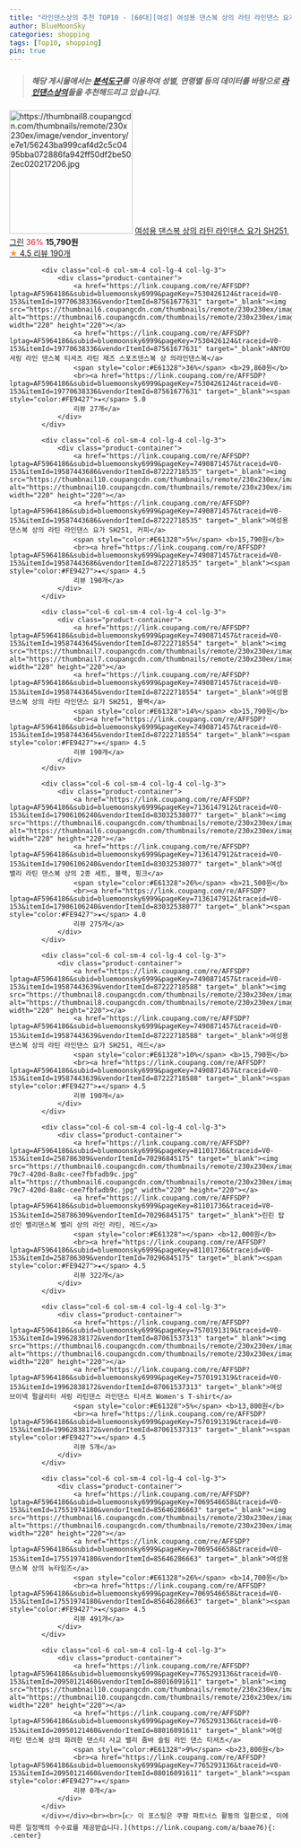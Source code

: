 ```yaml
---
title: "라인댄스상의 추천 TOP10 - [60대][여성] 여성용 댄스복 상의 라틴 라인댄스 요가 SH251, 그린"
author: BlueMoonSky
categories: shopping
tags: [Top10, shopping]
pin: true
---
```


> ##### 해당 게시물에서는 [**분석도구**](https://itemscout.io/)를 이용하여 **성별**, **연령별** 등의 데이터를 바탕으로 [**라인댄스상의**](https://link.coupang.com/a/baae76)들을 추천해드리고 있습니다.
<div class="container"><div class="row">
            <div class="col-6 col-sm-4 col-lg-4 col-lg-3">
                <div class="product-container">
                    <a href="https://link.coupang.com/re/AFFSDP?lptag=AF5964186&subid=bluemoonsky6999&pageKey=7490871457&traceid=V0-153&itemId=19587443634&vendorItemId=87222718490" target="_blank"><img src="https://thumbnail8.coupangcdn.com/thumbnails/remote/230x230ex/image/vendor_inventory/e7e1/56243ba999caf4d2c5c0495bba072886fa942ff50df2be502ec020217206.jpg" alt="https://thumbnail8.coupangcdn.com/thumbnails/remote/230x230ex/image/vendor_inventory/e7e1/56243ba999caf4d2c5c0495bba072886fa942ff50df2be502ec020217206.jpg" width="220" height="220"></a>
                    <a href="https://link.coupang.com/re/AFFSDP?lptag=AF5964186&subid=bluemoonsky6999&pageKey=7490871457&traceid=V0-153&itemId=19587443634&vendorItemId=87222718490" target="_blank">여성용 댄스복 상의 라틴 라인댄스 요가 SH251, 그린</a>
                    <span style="color:#E61328">36%</span> <b>15,790원</b>
                    <br><a href="https://link.coupang.com/re/AFFSDP?lptag=AF5964186&subid=bluemoonsky6999&pageKey=7490871457&traceid=V0-153&itemId=19587443634&vendorItemId=87222718490" target="_blank"><span style="color:#FE9427">★</span> 4.5
                    리뷰 190개</a>
                </div>
            </div>
            
            <div class="col-6 col-sm-4 col-lg-4 col-lg-3">
                <div class="product-container">
                    <a href="https://link.coupang.com/re/AFFSDP?lptag=AF5964186&subid=bluemoonsky6999&pageKey=7530426124&traceid=V0-153&itemId=19770638336&vendorItemId=87561677631" target="_blank"><img src="https://thumbnail6.coupangcdn.com/thumbnails/remote/230x230ex/image/vendor_inventory/67fa/85eec0a2626c20b3d7789eaf914297d7b87d6fc2a4189298f25fac3f73de.jpg" alt="https://thumbnail6.coupangcdn.com/thumbnails/remote/230x230ex/image/vendor_inventory/67fa/85eec0a2626c20b3d7789eaf914297d7b87d6fc2a4189298f25fac3f73de.jpg" width="220" height="220"></a>
                    <a href="https://link.coupang.com/re/AFFSDP?lptag=AF5964186&subid=bluemoonsky6999&pageKey=7530426124&traceid=V0-153&itemId=19770638336&vendorItemId=87561677631" target="_blank">ANYOU셔링 라인 댄스복 티셔츠 라틴 재즈 스포츠댄스복 상 의라인댄스복</a>
                    <span style="color:#E61328">36%</span> <b>29,860원</b>
                    <br><a href="https://link.coupang.com/re/AFFSDP?lptag=AF5964186&subid=bluemoonsky6999&pageKey=7530426124&traceid=V0-153&itemId=19770638336&vendorItemId=87561677631" target="_blank"><span style="color:#FE9427">★</span> 5.0
                    리뷰 27개</a>
                </div>
            </div>
            
            <div class="col-6 col-sm-4 col-lg-4 col-lg-3">
                <div class="product-container">
                    <a href="https://link.coupang.com/re/AFFSDP?lptag=AF5964186&subid=bluemoonsky6999&pageKey=7490871457&traceid=V0-153&itemId=19587443686&vendorItemId=87222718535" target="_blank"><img src="https://thumbnail10.coupangcdn.com/thumbnails/remote/230x230ex/image/vendor_inventory/0af2/bebc88baaf366ed65c8023842ffd29c206b156007a6079727e5d463ff830.jpg" alt="https://thumbnail10.coupangcdn.com/thumbnails/remote/230x230ex/image/vendor_inventory/0af2/bebc88baaf366ed65c8023842ffd29c206b156007a6079727e5d463ff830.jpg" width="220" height="220"></a>
                    <a href="https://link.coupang.com/re/AFFSDP?lptag=AF5964186&subid=bluemoonsky6999&pageKey=7490871457&traceid=V0-153&itemId=19587443686&vendorItemId=87222718535" target="_blank">여성용 댄스복 상의 라틴 라인댄스 요가 SH251, 커피</a>
                    <span style="color:#E61328">5%</span> <b>15,790원</b>
                    <br><a href="https://link.coupang.com/re/AFFSDP?lptag=AF5964186&subid=bluemoonsky6999&pageKey=7490871457&traceid=V0-153&itemId=19587443686&vendorItemId=87222718535" target="_blank"><span style="color:#FE9427">★</span> 4.5
                    리뷰 190개</a>
                </div>
            </div>
            
            <div class="col-6 col-sm-4 col-lg-4 col-lg-3">
                <div class="product-container">
                    <a href="https://link.coupang.com/re/AFFSDP?lptag=AF5964186&subid=bluemoonsky6999&pageKey=7490871457&traceid=V0-153&itemId=19587443645&vendorItemId=87222718554" target="_blank"><img src="https://thumbnail7.coupangcdn.com/thumbnails/remote/230x230ex/image/vendor_inventory/daa9/97c9c4aadd47ed66f90b6b4017d9add0fdd77a5a3f8cc450a4cb9f7c8cf6.jpg" alt="https://thumbnail7.coupangcdn.com/thumbnails/remote/230x230ex/image/vendor_inventory/daa9/97c9c4aadd47ed66f90b6b4017d9add0fdd77a5a3f8cc450a4cb9f7c8cf6.jpg" width="220" height="220"></a>
                    <a href="https://link.coupang.com/re/AFFSDP?lptag=AF5964186&subid=bluemoonsky6999&pageKey=7490871457&traceid=V0-153&itemId=19587443645&vendorItemId=87222718554" target="_blank">여성용 댄스복 상의 라틴 라인댄스 요가 SH251, 블랙</a>
                    <span style="color:#E61328">14%</span> <b>15,790원</b>
                    <br><a href="https://link.coupang.com/re/AFFSDP?lptag=AF5964186&subid=bluemoonsky6999&pageKey=7490871457&traceid=V0-153&itemId=19587443645&vendorItemId=87222718554" target="_blank"><span style="color:#FE9427">★</span> 4.5
                    리뷰 190개</a>
                </div>
            </div>
            
            <div class="col-6 col-sm-4 col-lg-4 col-lg-3">
                <div class="product-container">
                    <a href="https://link.coupang.com/re/AFFSDP?lptag=AF5964186&subid=bluemoonsky6999&pageKey=7136147912&traceid=V0-153&itemId=17906106240&vendorItemId=83032538077" target="_blank"><img src="https://thumbnail6.coupangcdn.com/thumbnails/remote/230x230ex/image/vendor_inventory/4fc2/373be4ff1a7d5744b15f1df2e9a7472b2918908dfba8b71bb46d9976480e.jpg" alt="https://thumbnail6.coupangcdn.com/thumbnails/remote/230x230ex/image/vendor_inventory/4fc2/373be4ff1a7d5744b15f1df2e9a7472b2918908dfba8b71bb46d9976480e.jpg" width="220" height="220"></a>
                    <a href="https://link.coupang.com/re/AFFSDP?lptag=AF5964186&subid=bluemoonsky6999&pageKey=7136147912&traceid=V0-153&itemId=17906106240&vendorItemId=83032538077" target="_blank">여성 밸리 라틴 댄스복 상의 2종 세트, 블랙, 핑크</a>
                    <span style="color:#E61328">26%</span> <b>21,500원</b>
                    <br><a href="https://link.coupang.com/re/AFFSDP?lptag=AF5964186&subid=bluemoonsky6999&pageKey=7136147912&traceid=V0-153&itemId=17906106240&vendorItemId=83032538077" target="_blank"><span style="color:#FE9427">★</span> 4.0
                    리뷰 275개</a>
                </div>
            </div>
            
            <div class="col-6 col-sm-4 col-lg-4 col-lg-3">
                <div class="product-container">
                    <a href="https://link.coupang.com/re/AFFSDP?lptag=AF5964186&subid=bluemoonsky6999&pageKey=7490871457&traceid=V0-153&itemId=19587443639&vendorItemId=87222718588" target="_blank"><img src="https://thumbnail8.coupangcdn.com/thumbnails/remote/230x230ex/image/vendor_inventory/8c1c/6b0b4a88dab6c01c9ff0f2838edde101dcb994cf42d5b56a122d0a2a2291.jpg" alt="https://thumbnail8.coupangcdn.com/thumbnails/remote/230x230ex/image/vendor_inventory/8c1c/6b0b4a88dab6c01c9ff0f2838edde101dcb994cf42d5b56a122d0a2a2291.jpg" width="220" height="220"></a>
                    <a href="https://link.coupang.com/re/AFFSDP?lptag=AF5964186&subid=bluemoonsky6999&pageKey=7490871457&traceid=V0-153&itemId=19587443639&vendorItemId=87222718588" target="_blank">여성용 댄스복 상의 라틴 라인댄스 요가 SH251, 레드</a>
                    <span style="color:#E61328">10%</span> <b>15,790원</b>
                    <br><a href="https://link.coupang.com/re/AFFSDP?lptag=AF5964186&subid=bluemoonsky6999&pageKey=7490871457&traceid=V0-153&itemId=19587443639&vendorItemId=87222718588" target="_blank"><span style="color:#FE9427">★</span> 4.5
                    리뷰 190개</a>
                </div>
            </div>
            
            <div class="col-6 col-sm-4 col-lg-4 col-lg-3">
                <div class="product-container">
                    <a href="https://link.coupang.com/re/AFFSDP?lptag=AF5964186&subid=bluemoonsky6999&pageKey=81101736&traceid=V0-153&itemId=258786309&vendorItemId=70296845175" target="_blank"><img src="https://thumbnail6.coupangcdn.com/thumbnails/remote/230x230ex/image/vendor_inventory/images/2018/04/11/16/2/d2c7f4d8-79c7-420d-8a8c-cee7fbfadb9c.jpg" alt="https://thumbnail6.coupangcdn.com/thumbnails/remote/230x230ex/image/vendor_inventory/images/2018/04/11/16/2/d2c7f4d8-79c7-420d-8a8c-cee7fbfadb9c.jpg" width="220" height="220"></a>
                    <a href="https://link.coupang.com/re/AFFSDP?lptag=AF5964186&subid=bluemoonsky6999&pageKey=81101736&traceid=V0-153&itemId=258786309&vendorItemId=70296845175" target="_blank">린린 탑 성인 밸리댄스복 벨리 상의 라인 라틴, 레드</a>
                    <span style="color:#E61328"></span> <b>12,000원</b>
                    <br><a href="https://link.coupang.com/re/AFFSDP?lptag=AF5964186&subid=bluemoonsky6999&pageKey=81101736&traceid=V0-153&itemId=258786309&vendorItemId=70296845175" target="_blank"><span style="color:#FE9427">★</span> 4.5
                    리뷰 322개</a>
                </div>
            </div>
            
            <div class="col-6 col-sm-4 col-lg-4 col-lg-3">
                <div class="product-container">
                    <a href="https://link.coupang.com/re/AFFSDP?lptag=AF5964186&subid=bluemoonsky6999&pageKey=7570191319&traceid=V0-153&itemId=19962838172&vendorItemId=87061537313" target="_blank"><img src="https://thumbnail6.coupangcdn.com/thumbnails/remote/230x230ex/image/vendor_inventory/8173/328f5b5fb9927cd2d79ac40cc8fd02807b452c7d15ea5bb3859e5d650e4d.jpg" alt="https://thumbnail6.coupangcdn.com/thumbnails/remote/230x230ex/image/vendor_inventory/8173/328f5b5fb9927cd2d79ac40cc8fd02807b452c7d15ea5bb3859e5d650e4d.jpg" width="220" height="220"></a>
                    <a href="https://link.coupang.com/re/AFFSDP?lptag=AF5964186&subid=bluemoonsky6999&pageKey=7570191319&traceid=V0-153&itemId=19962838172&vendorItemId=87061537313" target="_blank">여성 브이넥 펄글리터 셔링 라틴댄스 라인댄스 티셔츠 Women's T-shirt</a>
                    <span style="color:#E61328">5%</span> <b>13,800원</b>
                    <br><a href="https://link.coupang.com/re/AFFSDP?lptag=AF5964186&subid=bluemoonsky6999&pageKey=7570191319&traceid=V0-153&itemId=19962838172&vendorItemId=87061537313" target="_blank"><span style="color:#FE9427">★</span> 4.5
                    리뷰 5개</a>
                </div>
            </div>
            
            <div class="col-6 col-sm-4 col-lg-4 col-lg-3">
                <div class="product-container">
                    <a href="https://link.coupang.com/re/AFFSDP?lptag=AF5964186&subid=bluemoonsky6999&pageKey=7069546658&traceid=V0-153&itemId=17551974180&vendorItemId=85646286663" target="_blank"><img src="https://thumbnail6.coupangcdn.com/thumbnails/remote/230x230ex/image/vendor_inventory/7ff5/6b09064d07c69882c156fe791091c64107c71a85dfba69aa50c050b923f3.jpg" alt="https://thumbnail6.coupangcdn.com/thumbnails/remote/230x230ex/image/vendor_inventory/7ff5/6b09064d07c69882c156fe791091c64107c71a85dfba69aa50c050b923f3.jpg" width="220" height="220"></a>
                    <a href="https://link.coupang.com/re/AFFSDP?lptag=AF5964186&subid=bluemoonsky6999&pageKey=7069546658&traceid=V0-153&itemId=17551974180&vendorItemId=85646286663" target="_blank">여성용 댄스복 상의 뉴타임즈</a>
                    <span style="color:#E61328">26%</span> <b>14,700원</b>
                    <br><a href="https://link.coupang.com/re/AFFSDP?lptag=AF5964186&subid=bluemoonsky6999&pageKey=7069546658&traceid=V0-153&itemId=17551974180&vendorItemId=85646286663" target="_blank"><span style="color:#FE9427">★</span> 4.5
                    리뷰 491개</a>
                </div>
            </div>
            
            <div class="col-6 col-sm-4 col-lg-4 col-lg-3">
                <div class="product-container">
                    <a href="https://link.coupang.com/re/AFFSDP?lptag=AF5964186&subid=bluemoonsky6999&pageKey=7765293136&traceid=V0-153&itemId=20950121460&vendorItemId=88016091611" target="_blank"><img src="https://thumbnail10.coupangcdn.com/thumbnails/remote/230x230ex/image/vendor_inventory/9ccd/de3e9aa0b0f9c28d6e4fb25ca1f69be7a6f2d51a479914ed691eab9f4766.png" alt="https://thumbnail10.coupangcdn.com/thumbnails/remote/230x230ex/image/vendor_inventory/9ccd/de3e9aa0b0f9c28d6e4fb25ca1f69be7a6f2d51a479914ed691eab9f4766.png" width="220" height="220"></a>
                    <a href="https://link.coupang.com/re/AFFSDP?lptag=AF5964186&subid=bluemoonsky6999&pageKey=7765293136&traceid=V0-153&itemId=20950121460&vendorItemId=88016091611" target="_blank">여성 라틴 댄스복 상의 화려한 댄스티 사교 밸리 줌바 슬림 라인 댄스 티셔츠</a>
                    <span style="color:#E61328">9%</span> <b>23,800원</b>
                    <br><a href="https://link.coupang.com/re/AFFSDP?lptag=AF5964186&subid=bluemoonsky6999&pageKey=7765293136&traceid=V0-153&itemId=20950121460&vendorItemId=88016091611" target="_blank"><span style="color:#FE9427">★</span> 
                    리뷰 0개</a>
                </div>
            </div>
            </div></div><br><br>[👉 이 포스팅은 쿠팡 파트너스 활동의 일환으로, 이에 따른 일정액의 수수료를 제공받습니다.](https://link.coupang.com/a/baae76){: .center}